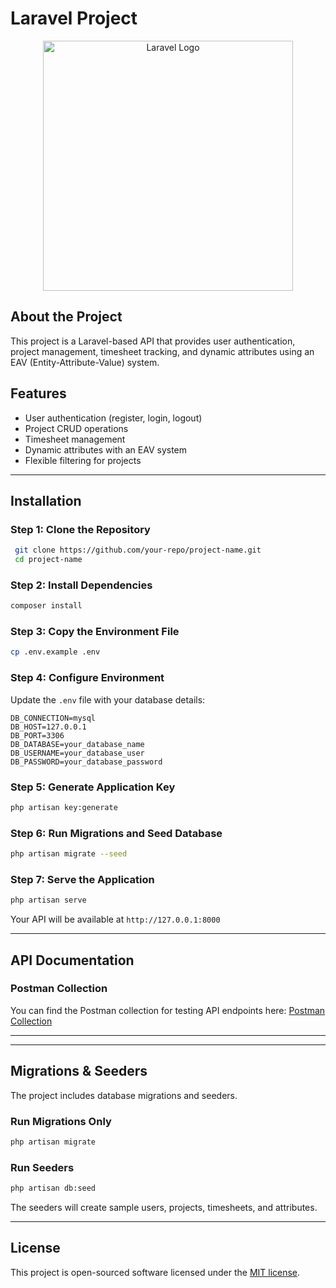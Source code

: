 # Laravel Project

<p align="center">
    <a href="https://laravel.com" target="_blank">
        <img src="https://raw.githubusercontent.com/laravel/art/master/logo-lockup/5%20SVG/2%20CMYK/1%20Full%20Color/laravel-logolockup-cmyk-red.svg" width="400" alt="Laravel Logo">
    </a>
</p>

## About the Project
This project is a Laravel-based API that provides user authentication, project management, timesheet tracking, and dynamic attributes using an EAV (Entity-Attribute-Value) system.

## Features
- User authentication (register, login, logout)
- Project CRUD operations
- Timesheet management
- Dynamic attributes with an EAV system
- Flexible filtering for projects

---

## Installation

### **Step 1: Clone the Repository**
```bash
 git clone https://github.com/your-repo/project-name.git
 cd project-name
```

### **Step 2: Install Dependencies**
```bash
composer install
```

### **Step 3: Copy the Environment File**
```bash
cp .env.example .env
```

### **Step 4: Configure Environment**
Update the `.env` file with your database details:
```
DB_CONNECTION=mysql
DB_HOST=127.0.0.1
DB_PORT=3306
DB_DATABASE=your_database_name
DB_USERNAME=your_database_user
DB_PASSWORD=your_database_password
```

### **Step 5: Generate Application Key**
```bash
php artisan key:generate
```

### **Step 6: Run Migrations and Seed Database**
```bash
php artisan migrate --seed
```

### **Step 7: Serve the Application**
```bash
php artisan serve
```
Your API will be available at `http://127.0.0.1:8000`

---

## API Documentation

### **Postman Collection**
You can find the Postman collection for testing API endpoints here:
[Postman Collection](https://documenter.getpostman.com/view/21068385/2sAYdhLAb1)

---



---

## Migrations & Seeders
The project includes database migrations and seeders.

### **Run Migrations Only**
```bash
php artisan migrate
```

### **Run Seeders**
```bash
php artisan db:seed
```
The seeders will create sample users, projects, timesheets, and attributes.

---

## License
This project is open-sourced software licensed under the [MIT license](https://opensource.org/licenses/MIT).

